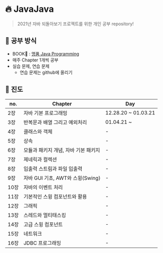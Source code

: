 # :fire: JavaJava
> 2021년 자바 되돌아보기 프로젝트를 위한 개인 공부 repository!

## :pencil: 공부 방식
+ BOOK:blue_book: : [명품 Java Programming](https://book.naver.com/bookdb/book_detail.nhn?bid=13650995)
+ 매주 Chapter 1개씩 공부
+ 실습 문제, 연습 문제
  + 연습 문제는 github에 올리기

## :bookmark_tabs: 진도
|no.|Chapter|Day|
|---|-------|---|
|2장|자바 기본 프로그래밍|12.28.20 ~ 01.03.21|
|3장|반복문과 배열 그리고 예외처리|01.04.21 ~ |
|4장|클래스와 객체|-|
|5장|상속|-|
|6장|모듈과 패키지 개념, 자바 기본 패키지|-|
|7장|제네릭과 컬렉션|-|
|8장|입출력 스트림과 파일 입출력|-|
|9장|자바 GUI 기초, AWT와 스윙(Swing)|-|
|10장|자바의 이벤트 처리|-|
|11장|기본적인 스윙 컴포넌트와 활용|-|
|12장|그래픽|-|
|13장|스레드와 멀티태스킹|-|
|14장|고급 스윙 컴포넌트|-|
|15장|네트워크|-|
|16장|JDBC 프로그래밍|-|
